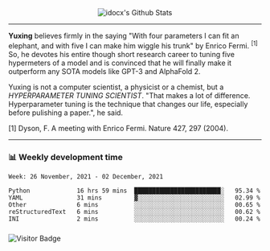<div align="center">
    <img align="center" src="https://github-readme-stats.vercel.app/api?username=idocx&show_icons=true&count_private=true&hide_border=true" alt="idocx's Github Stats"></img>
</div>

---

**Yuxing** believes firmly in the saying "With four parameters I can fit an elephant, and with five I can make him wiggle his trunk" by Enrico Fermi. <sup>[1]</sup> So, he devotes his entire though short research career to tuning five hypermeters of a model and is convinced that he will finally make it outperform any SOTA models like GPT-3 and AlphaFold 2.

Yuxing is not a computer scientist, a physicist or a chemist, but a *HYPERPARAMETER TUNING SCIENTIST*. "That makes a lot of difference. Hyperparameter tuning is the technique that changes our life, especially before pulishing a paper.", he said.

[1] Dyson, F. A meeting with Enrico Fermi. Nature 427, 297 (2004).


---

### 📊 Weekly development time
<!--START_SECTION:waka-->
```text
Week: 26 November, 2021 - 02 December, 2021

Python             16 hrs 59 mins  ████████████████████████░   95.34 % 
YAML               31 mins         ▓░░░░░░░░░░░░░░░░░░░░░░░░   02.99 % 
Other              6 mins          ░░░░░░░░░░░░░░░░░░░░░░░░░   00.65 % 
reStructuredText   6 mins          ░░░░░░░░░░░░░░░░░░░░░░░░░   00.62 % 
INI                2 mins          ░░░░░░░░░░░░░░░░░░░░░░░░░   00.24 % 
```
<!--END_SECTION:waka-->

### 

![Visitor Badge](https://visitor-badge.laobi.icu/badge?page_id=idocx.idocx)